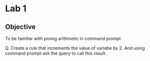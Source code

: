 # Lab 1
## Objective
To be familiar with prolog arithmetic in command prompt

Q. Create a rule that increments the value of variabe by 2. And using command prompt ask the query to call this result.